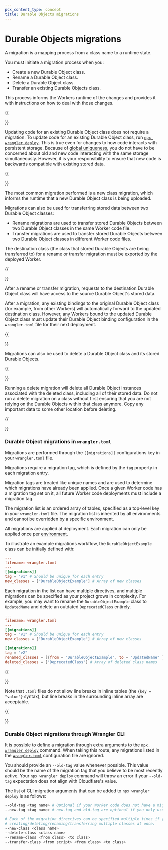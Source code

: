 ```yaml
---
pcx_content_type: concept
title: Durable Objects migrations
---
```


# Durable Objects migrations

A migration is a mapping process from a class name to a runtime state.

You must initiate a migration process when you:

* Create a new Durable Object class.
* Rename a Durable Object class.
* Delete a Durable Object class.
* Transfer an existing Durable Objects class.

This process informs the Workers runtime of the changes and provides it with instructions on how to deal with those changes.

{{<Aside type="note">}}

Updating code for an existing Durable Object class does not require a migration. To update code for an existing Durable Object class, run [`npx wrangler deploy`](/workers/wrangler/commands/#deploy). This is true even for changes to how code interacts with persistent storage. Because of [global uniqueness](/durable-objects/platform/known-issues/#global-uniqueness), you do not have to be concerned about old and new code interacting with the same storage simultaneously. However, it is your responsibility to ensure that new code is backwards compatible with existing stored data.

{{</Aside>}}

The most common migration performed is a new class migration, which informs the runtime that a new Durable Object class is being uploaded.

Migrations can also be used for transferring stored data between two Durable Object classes:

* Rename migrations are used to transfer stored Durable Objects between two Durable Object classes in the same Worker code file. 
* Transfer migrations are used to transfer stored Durable Objects between two Durable Object classes in different Worker code files.

The destination class (the class that stored Durable Objects are being transferred to) for a rename or transfer migration must be exported by the deployed Worker.

{{<Aside type="warning" header="Important">}}

After a rename or transfer migration, requests to the destination Durable Object class will have access to the source Durable Object's stored data.

After a migration, any existing bindings to the original Durable Object class (for example, from other Workers) will automatically forward to the updated destination class. However, any Workers bound to the updated Durable Object class must update their Durable Object binding configuration in the `wrangler.toml` file for their next deployment.

{{</Aside>}}

Migrations can also be used to delete a Durable Object class and its stored Durable Objects.

{{<Aside type="warning" header="Delete migrations">}}

Running a delete migration will delete all Durable Object instances associated with the deleted class, including all of their stored data. Do not run a delete migration on a class without first ensuring that you are not relying on the Durable Objects within that class anymore. Copy any important data to some other location before deleting.

{{</Aside>}}

### Durable Object migrations in `wrangler.toml`

Migrations are performed through the `[[migrations]]` configurations key in your `wrangler.toml` file. 

Migrations require a migration tag, which is defined by the `tag` property in each migration entry. 

Migration tags are treated like unique names and are used to determine which migrations have already been applied. Once a given Worker code has a migration tag set on it, all future Worker code deployments must include a migration tag.

The migration list is an ordered array of tables, specified as a top-level key in your `wrangler.toml` file. The migration list is inherited by all environments and cannot be overridden by a specific environment.

All migrations are applied at deployment. Each migration can only be applied once per [environment](/durable-objects/reference/environments/).

To illustrate an example migrations workflow, the `DurableObjectExample` class can be initially defined with:

```toml
---
filename: wrangler.toml
---
[[migrations]]
tag = "v1" # Should be unique for each entry
new_classes = ["DurableObjectExample"] # Array of new classes
```

Each migration in the list can have multiple directives, and multiple migrations can be specified as your project grows in complexity. For example, you may want to rename the `DurableObjectExample` class to `UpdatedName` and delete an outdated `DeprecatedClass` entirely.

```toml
---
filename: wrangler.toml
---
[[migrations]]
tag = "v1" # Should be unique for each entry
new_classes = ["DurableObjectExample"] # Array of new classes

[[migrations]]
tag = "v2"
renamed_classes = [{from = "DurableObjectExample", to = "UpdatedName" }] # Array of rename directives
deleted_classes = ["DeprecatedClass"] # Array of deleted class names
```

{{<Aside type="note">}}

Note that `.toml` files do not allow line breaks in inline tables (the `{key = "value"}` syntax), but line breaks in the surrounding inline array are acceptable.

{{</Aside>}}

### Durable Object migrations through Wrangler CLI

It is possible to define a migration through extra arguments to the [`npx wrangler deploy`](/workers/wrangler/commands/#deploy) command. When taking this route, any migrations listed in the [`wrangler.toml`](/workers/wrangler/configuration/#migrations) configuration file are ignored.

You should provide an `--old-tag` value whenever possible. This value should be the name of the migration tag that you believe to be most recently active. Your `npx wrangler deploy` command will throw an error if your `--old-tag` expectation does not align with Cloudflare's value.

The list of CLI migration arguments that can be added to `npx wrangler deploy` is as follows:

```bash
--old-tag <tag name> # Optional if your Worker code does not have a migration tag set yet.
--new-tag <tag name> # new-tag and old-tag are optional if you only use CLI migrations.

# Each of the migration directives can be specified multiple times if you are
# creating/deleting/renaming/transferring multiple classes at once.
--new-class <class name>
--delete-class <class name>
--rename-class <from class> <to class>
--transfer-class <from script> <from class> <to class>
```